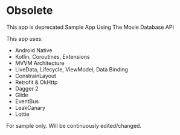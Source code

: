 # Obsolete

This app is deprecated
Sample App Using The Movie Database API

This app uses:
- Android Native
- Kotlin, Coroutines, Extensions
- MVVM Architecture
- LiveData, Lifecycle, ViewModel, Data Binding
- ConstrainLayout
- Retrofit & OkHttp
- Dagger 2
- Glide
- EventBus
- LeakCanary
- Lottie

For sample only. Will be continuously edited/changed.
